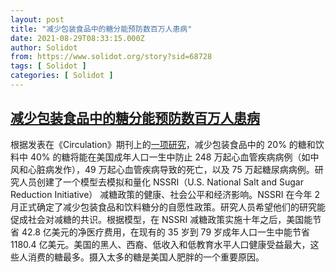 ```yaml
---
layout: post
title: "减少包装食品中的糖分能预防数百万人患病"
date: 2021-08-29T08:33:15.000Z
author: Solidot
from: https://www.solidot.org/story?sid=68728
tags: [ Solidot ]
categories: [ Solidot ]
---
```

<!--1630225995000-->
[减少包装食品中的糖分能预防数百万人患病](https://www.solidot.org/story?sid=68728)
------

<div>
根据发表在《Circulation》期刊上的<a href="https://www.eurekalert.org/news-releases/926613">一项研究</a>，减少包装食品中的 20% 的糖和饮料中 40% 的糖将能在美国成年人口一生中防止 248 万起心血管疾病病例（如中风和心脏病发作），49 万起心血管疾病导致的死亡，以及 75 万起糖尿病病例。研究人员创建了一个模型去模拟和量化 NSSRI（U.S. National Salt and Sugar Reduction Initiative） 减糖政策的健康、社会公平和经济影响。NSSRI 在今年 2 月正式确定了减少包装食品和饮料糖分的自愿性政策。研究人员希望他们的研究能促成社会对减糖的共识。根据模型，在 NSSRI 减糖政策实施十年之后，美国能节省 42.8 亿美元的净医疗费用，在现有的 35 岁到 79 岁成年人口一生中能节省 1180.4 亿美元。美国的黑人、西裔、低收入和低教育水平人口健康受益最大，这些人消费的糖最多。摄入太多的糖是美国人肥胖的一个重要原因。
</div>
